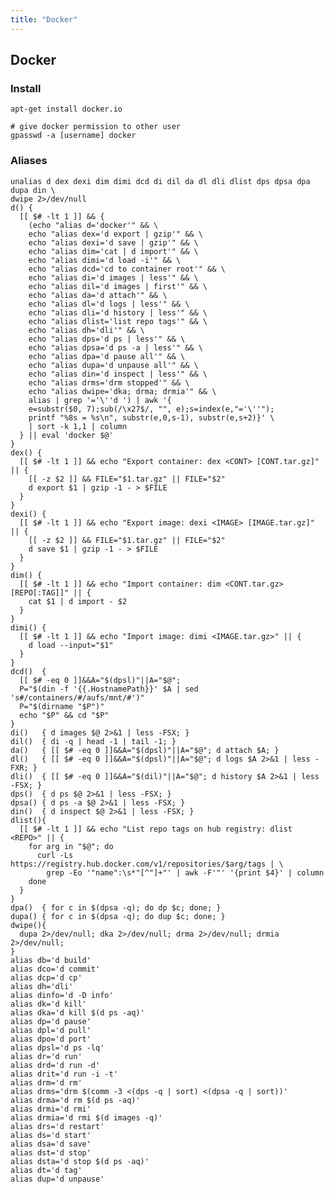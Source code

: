 ```yaml
---
title: "Docker"
---
```

## Docker

### Install

    apt-get install docker.io

    # give docker permission to other user
    gpasswd -a [username] docker

### Aliases

    unalias d dex dexi dim dimi dcd di dil da dl dli dlist dps dpsa dpa dupa din \
    dwipe 2>/dev/null
    d() {
      [[ $# -lt 1 ]] && {
        (echo "alias d='docker'" && \
        echo "alias dex='d export | gzip'" && \
        echo "alias dexi='d save | gzip'" && \
        echo "alias dim='cat | d import'" && \
        echo "alias dimi='d load -i'" && \
        echo "alias dcd='cd to container root'" && \
        echo "alias di='d images | less'" && \
        echo "alias dil='d images | first'" && \
        echo "alias da='d attach'" && \
        echo "alias dl='d logs | less'" && \
        echo "alias dli='d history | less'" && \
        echo "alias dlist='list repo tags'" && \
        echo "alias dh='dli'" && \
        echo "alias dps='d ps | less'" && \
        echo "alias dpsa='d ps -a | less'" && \
        echo "alias dpa='d pause all'" && \
        echo "alias dupa='d unpause all'" && \
        echo "alias din='d inspect | less'" && \
        echo "alias drms='drm stopped'" && \
        echo "alias dwipe='dka; drma; drmia'" && \
        alias | grep '='\''d ') | awk '{
        e=substr($0, 7);sub(/\x27$/, "", e);s=index(e,"='\''");
        printf "%8s = %s\n", substr(e,0,s-1), substr(e,s+2)}' \
        | sort -k 1,1 | column
      } || eval 'docker $@'
    }
    dex() {
      [[ $# -lt 1 ]] && echo "Export container: dex <CONT> [CONT.tar.gz]" || {
        [[ -z $2 ]] && FILE="$1.tar.gz" || FILE="$2"
        d export $1 | gzip -1 - > $FILE
      }
    }
    dexi() {
      [[ $# -lt 1 ]] && echo "Export image: dexi <IMAGE> [IMAGE.tar.gz]" || {
        [[ -z $2 ]] && FILE="$1.tar.gz" || FILE="$2"
        d save $1 | gzip -1 - > $FILE
      }
    }
    dim() {
      [[ $# -lt 1 ]] && echo "Import container: dim <CONT.tar.gz> [REPO[:TAG]]" || {
        cat $1 | d import - $2
      }
    }
    dimi() {
      [[ $# -lt 1 ]] && echo "Import image: dimi <IMAGE.tar.gz>" || {
        d load --input="$1"
      }
    }
    dcd()  {
      [[ $# -eq 0 ]]&&A="$(dpsl)"||A="$@";
      P="$(din -f '{{.HostnamePath}}' $A | sed 's#/containers/#/aufs/mnt/#')"
      P="$(dirname "$P")"
      echo "$P" && cd "$P"
    }
    di()   { d images $@ 2>&1 | less -FSX; }
    dil()  { di -q | head -1 | tail -1; }
    da()   { [[ $# -eq 0 ]]&&A="$(dpsl)"||A="$@"; d attach $A; }
    dl()   { [[ $# -eq 0 ]]&&A="$(dpsl)"||A="$@"; d logs $A 2>&1 | less -FXR; }
    dli()  { [[ $# -eq 0 ]]&&A="$(dil)"||A="$@"; d history $A 2>&1 | less -FSX; }
    dps()  { d ps $@ 2>&1 | less -FSX; }
    dpsa() { d ps -a $@ 2>&1 | less -FSX; }
    din()  { d inspect $@ 2>&1 | less -FSX; }
    dlist(){
      [[ $# -lt 1 ]] && echo "List repo tags on hub registry: dlist <REPO>" || {
        for arg in "$@"; do
          curl -Ls https://registry.hub.docker.com/v1/repositories/$arg/tags | \
            grep -Eo '"name":\s*"[^"]+"' | awk -F'"' '{print $4}' | column
        done
      }
    }
    dpa()  { for c in $(dpsa -q); do dp $c; done; }
    dupa() { for c in $(dpsa -q); do dup $c; done; }
    dwipe(){
      dupa 2>/dev/null; dka 2>/dev/null; drma 2>/dev/null; drmia 2>/dev/null;
    }
    alias db='d build'
    alias dco='d commit'
    alias dcp='d cp'
    alias dh='dli'
    alias dinfo='d -D info'
    alias dk='d kill'
    alias dka='d kill $(d ps -aq)'
    alias dp='d pause'
    alias dpl='d pull'
    alias dpo='d port'
    alias dpsl='d ps -lq'
    alias dr='d run'
    alias drd='d run -d'
    alias drit='d run -i -t'
    alias drm='d rm'
    alias drms='drm $(comm -3 <(dps -q | sort) <(dpsa -q | sort))'
    alias drma='d rm $(d ps -aq)'
    alias drmi='d rmi'
    alias drmia='d rmi $(d images -q)'
    alias drs='d restart'
    alias ds='d start'
    alias dsa='d save'
    alias dst='d stop'
    alias dsta='d stop $(d ps -aq)'
    alias dt='d tag'
    alias dup='d unpause'
